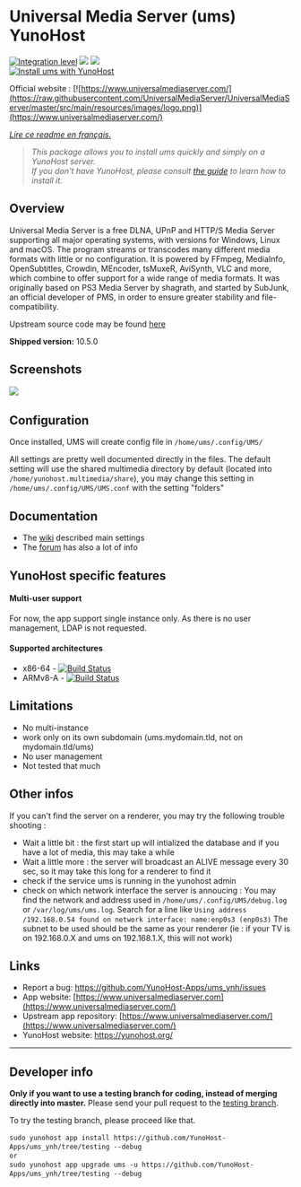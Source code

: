 # Universal Media Server (ums)  YunoHost


[![Integration level](https://dash.yunohost.org/integration/ums.svg)](https://dash.yunohost.org/appci/app/ums) ![](https://ci-apps.yunohost.org/ci/badges/ums.status.svg) ![](https://ci-apps.yunohost.org/ci/badges/ums.maintain.svg)  
[![Install ums with YunoHost](https://install-app.yunohost.org/install-with-yunohost.svg)](https://install-app.yunohost.org/?app=ums)

Official website : [![https://www.universalmediaserver.com/](https://raw.githubusercontent.com/UniversalMediaServer/UniversalMediaServer/master/src/main/resources/images/logo.png)](https://www.universalmediaserver.com/)

*[Lire ce readme en français.](./README_fr.md)*

> *This package allows you to install ums quickly and simply on a YunoHost server.  
If you don't have YunoHost, please consult [the guide](https://yunohost.org/#/install) to learn how to install it.*

## Overview

Universal Media Server is a free DLNA, UPnP and HTTP/S Media Server supporting all major operating systems, with versions for Windows, Linux and macOS.
The program streams or transcodes many different media formats with little or no configuration.
It is powered by FFmpeg, MediaInfo, OpenSubtitles, Crowdin, MEncoder, tsMuxeR, AviSynth, VLC and more, which combine to offer support for a wide range of media formats.
It was originally based on PS3 Media Server by shagrath, and started by SubJunk, an official developer of PMS, in order to ensure greater stability and file-compatibility.

Upstream source code may be found [here](https://github.com/UniversalMediaServer/UniversalMediaServer)

**Shipped version:** 10.5.0

## Screenshots

![](https://www.universalmediaserver.com/assets/img/web-interface.gif)

## Configuration

Once installed, UMS will create config file in `/home/ums/.config/UMS/`

All settings are pretty well documented directly in the files.
The default setting will use the shared multimedia directory by default (located into `/home/yunohost.multimedia/share`), you may change this setting in `/home/ums/.config/UMS/UMS.conf` with the setting "folders"



## Documentation

 * The [wiki](https://github.com/UniversalMediaServer/UniversalMediaServer/wiki) described main settings
 * The [forum](https://www.universalmediaserver.com/forum/) has also a lot of info


## YunoHost specific features

#### Multi-user support

For now, the app support single instance only.
As there is no user management, LDAP is not requested.


#### Supported architectures

* x86-64 - [![Build Status](https://ci-apps.yunohost.org/ci/logs/ums.svg)](https://ci-apps.yunohost.org/ci/apps/ums/)
* ARMv8-A - [![Build Status](https://ci-apps-arm.yunohost.org/ci/logs/ums.svg)](https://ci-apps-arm.yunohost.org/ci/apps/ums/)

## Limitations

 - No multi-instance
 - work only on its own subdomain (ums.mydomain.tld, not on mydomain.tld/ums)
 - No user management
 - Not tested that much


## Other infos

If you can't find the server on a renderer, you may try the following trouble shooting :
- Wait a little bit : the first start up will intialized the database and if you have a lot of media, this may take a while
- Wait a little more : the server will broadcast an ALIVE message every 30 sec, so it may take this long for a renderer to find it
- check if the service ums is running in the yunohost admin
- check on which network interface the server is annoucing : You may find the network and address used in `/home/ums/.config/UMS/debug.log` or `/var/log/ums/ums.log`. Search for a line like `Using address /192.168.0.54 found on network interface: name:enp0s3 (enp0s3)`
The subnet to be used should be the same as your renderer (ie : if your TV is on 192.168.0.X and ums on 192.168.1.X, this will not work)

## Links

 * Report a bug: https://github.com/YunoHost-Apps/ums_ynh/issues
 * App website: [https://www.universalmediaserver.com](https://www.universalmediaserver.com/)
 * Upstream app repository: [https://www.universalmediaserver.com/](https://www.universalmediaserver.com/)
 * YunoHost website: https://yunohost.org/

---

## Developer info

**Only if you want to use a testing branch for coding, instead of merging directly into master.**
Please send your pull request to the [testing branch](https://github.com/YunoHost-Apps/ums_ynh/tree/testing).

To try the testing branch, please proceed like that.
```
sudo yunohost app install https://github.com/YunoHost-Apps/ums_ynh/tree/testing --debug
or
sudo yunohost app upgrade ums -u https://github.com/YunoHost-Apps/ums_ynh/tree/testing --debug
```
